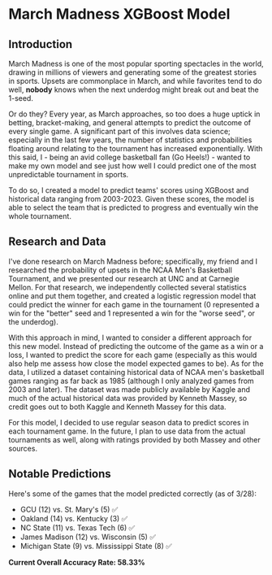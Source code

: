 # March Madness XGBoost Model


## Introduction

March Madness is one of the most popular sporting spectacles in the world, drawing in millions of viewers and generating some of the greatest stories in sports. Upsets are commonplace in March, and while favorites tend to do well, **nobody** knows when the next underdog might break out and beat the 1-seed.

Or do they? Every year, as March approaches, so too does a huge uptick in betting, bracket-making, and general attempts to predict the outcome of every single game. A significant part of this involves data science; especially in the last few years, the number of statistics and probabilities floating around relating to the tournament has increased exponentially. With this said, I - being an avid college basketball fan (Go Heels!) - wanted to make my own model and see just how well I could predict one of the most unpredictable tournament in sports.

To do so, I created a model to predict teams' scores using XGBoost and historical data ranging from 2003-2023. Given these scores, the model is able to select the team that is predicted to progress and eventually win the whole tournament.


## Research and Data

I've done research on March Madness before; specifically, my friend and I researched the probability of upsets in the NCAA Men's Basketball Tournament, and we presented our research at UNC and at Carnegie Mellon. For that research, we independently collected several statistics online and put them together, and created a logistic regression model that could predict the winner for each game in the tournament (0 represented a win for the "better" seed and 1 represented a win for the "worse seed", or the underdog).

With this approach in mind, I wanted to consider a different approach for this new model. Instead of predicting the outcome of the game as a win or a loss, I wanted to predict the score for each game (especially as this would also help me assess how close the model expected games to be). As for the data, I utilized a dataset containing historical data of NCAA men's basketball games ranging as far back as 1985 (although I only analyzed games from 2003 and later). The dataset was made publicly available by Kaggle and much of the actual historical data was provided by Kenneth Massey, so credit goes out to both Kaggle and Kenneth Massey for this data.

For this model, I decided to use regular season data to predict scores in each tournament game. In the future, I plan to use data from the actual tournaments as well, along with ratings provided by both Massey and other sources.


## Notable Predictions

Here's some of the games that the model predicted correctly (as of 3/28):

* GCU (12) vs. St. Mary's (5) :white_check_mark:
* Oakland (14) vs. Kentucky (3) :white_check_mark:
* NC State (11) vs. Texas Tech (6) :white_check_mark:
* James Madison (12) vs. Wisconsin (5) :white_check_mark:
* Michigan State (9) vs. Mississippi State (8) :white_check_mark:

**Current Overall Accuracy Rate: 58.33%**
